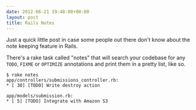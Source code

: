 ```yaml
---
date: 2012-06-21 19:48:08+00:00
layout: post
title: Rails Notes
---
```


Just a quick little post in case some people out there don't know about the note
keeping feature in Rails.

There's a rake task called "notes" that will search your codebase for any `TODO`,
`FIXME` or `OPTIMIZE` annotations and print them in a pretty list, like so.


    $ rake notes
    app/controllers/submissions_controller.rb:
    * [ 38] [TODO] Write destroy action

    app/models/submission.rb:
    * [ 5] [TODO] Integrate with Amazon S3
